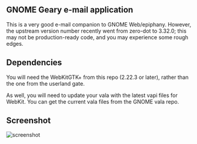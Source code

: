## GNOME Geary e-mail application

This is a very good e-mail companion to GNOME Web/epiphany.  However,
the upstream version number recently went from zero-dot to 3.32.0;
this may not be production-ready code, and you may experience some
rough edges.

## Dependencies

You will need the WebKitGTK+ from this repo (2.22.3 or later), rather than
the one from the userland gate.

As well, you will need to update your vala with the latest vapi files
for WebKit.  You can get the current vala files from the GNOME vala repo.

## Screenshot
![screenshot](https://raw.githubusercontent.com/RocketMan/solaris-ports/master/components/desktop/geary/screenshot.png "Geary")
